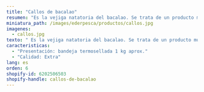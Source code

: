 ```yaml
---
title: "Callos de bacalao"
resumen: "Es la vejiga natatoria del bacalao. Se trata de un producto muy gelatinoso, fácil de cocinar."
miniatura_path: /images/ederpesca/productos/callos.jpg
imagenes:
  - callos.jpg
texto: " Es la vejiga natatoria del bacalao. Se trata de un producto muy gelatinoso, fácil de cocinar."
caracteristicas:
  - "Presentación: bandeja termosellada 1 kg aprox."
  - "Calidad: Extra"
lang: es
orden: 6
shopify-id: 6202506503
shopify-handle: callos-de-bacalao
---
```

